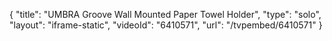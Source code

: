 {
    "title": "UMBRA Groove Wall Mounted Paper Towel Holder",
    "type": "solo",
    "layout": "iframe-static",
    "videoId": "6410571",
    "url": "\/tvpembed\/6410571"
}